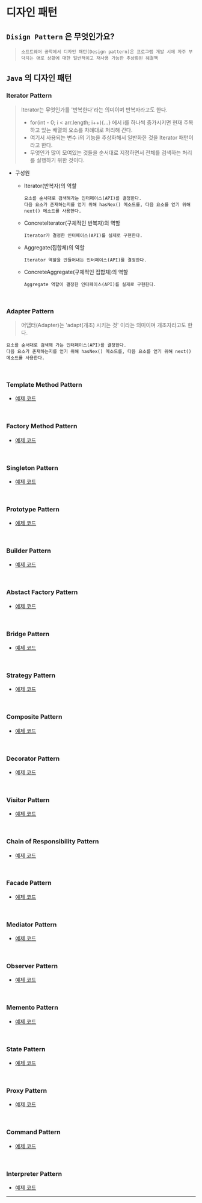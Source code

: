 # 디자인 패턴

## `Disign Pattern` 은 무엇인가요?
> `소프트웨어 공학에서 디자인 패턴(Design pattern)은 프로그램 개발 시에 자주 부닥치는 애로 상황에 대한 일반적이고 재사용 가능한 추상화된 해결책`


## `Java` 의 디자인 패턴

### Iterator Pattern
> Iterator는 무엇인가를 '반복한다'라는 의미이며 반복자라고도 한다.
> - for(int - 0; i < arr.length; i++){...} 에서 i를 하나씩 증가시키면 현재 주목하고 있는 배열의 요소를 차례대로 처리해 간다.
> - 여기서 사용되는 변수 i의 기능을 추상화해서 일반화한 것을 Iterator 패턴이라고 한다.
> - 무엇인가 많이 모여있는 것들을 순서대로 지정하면서 전체를 검색하는 처리를 실행하기 위한 것이다.

- 구성원
  - Iterator(반복자)의 역할
    ```
    요소를 순서대로 검색해가는 인터페이스(API)를 결정한다.
    다음 요소가 존재하는지를 얻기 위해 hasNex() 메소드를, 다음 요소를 얻기 위해 next() 메소드를 사용한다.
    ```

  - ConcreteIterator(구체적인 반복자)의 역할
    ```
    Iterator가 결정한 인터페이스(API)를 실제로 구현한다.
    ```

  - Aggregate(집합체)의 역할
    ```
    Iterator 역할을 만들어내는 인터페이스(API)를 결정한다.
    ```

  - ConcreteAggregate(구체적인 집합체)의 역할
    ```
    Aggregate 역할이 결정한 인터페이스(API)를 실제로 구현한다.
    ```

<br>

### Adapter Pattern
> 어댑터(Adapter)는 'adapt(개조) 시키는 것' 이라는 의미이며 개조자라고도 한다.

```
요소를 순서대로 검색해 가는 인터페이스(API)를 결정한다.
다음 요소가 존재하는지를 얻기 위해 hasNex() 메소드를, 다음 요소를 얻기 위해 next() 메소드를 사용한다.
```

<br>

### Template Method Pattern
- [예제 코드](https://github.com/InSeong-So/Java-DisignPattern/tree/master/src/main/java/designPattern/chapter03/templateMethod)

<br>

### Factory Method Pattern
- [예제 코드](https://github.com/InSeong-So/Java-DisignPattern/tree/master/src/main/java/designPattern/chapter04/factoryMethod)

<br>

### Singleton Pattern
- [예제 코드](https://github.com/InSeong-So/Java-DisignPattern/tree/master/src/main/java/designPattern/chapter05/singleton)

<br>

### Prototype Pattern
- [예제 코드](https://github.com/InSeong-So/Java-DisignPattern/tree/master/src/main/java/designPattern/chapter06/prototype)

<br>

### Builder Pattern
- [예제 코드](https://github.com/InSeong-So/Java-DisignPattern/tree/master/src/main/java/designPattern/chapter07/builder)

<br>

### Abstact Factory Pattern
- [예제 코드](https://github.com/InSeong-So/Java-DisignPattern/tree/master/src/main/java/designPattern/chapter08/abstractFactory)

<br>

### Bridge Pattern
- [예제 코드](https://github.com/InSeong-So/Java-DisignPattern/tree/master/src/main/java/designPattern/chapter09/bridge)

<br>

### Strategy Pattern
- [예제 코드](https://github.com/InSeong-So/Java-DisignPattern/tree/master/src/main/java/designPattern/chapter10/strategy)

<br>

### Composite Pattern
- [예제 코드](https://github.com/InSeong-So/Java-DisignPattern/tree/master/src/main/java/designPattern/chapter11/composite)

<br>

### Decorator Pattern
- [예제 코드](https://github.com/InSeong-So/Java-DisignPattern/tree/master/src/main/java/designPattern/chapter12/decorator)

<br>

### Visitor Pattern
- [예제 코드](https://github.com/InSeong-So/Java-DisignPattern/tree/master/src/main/java/designPattern/chapter13/visitor)

<br>

### Chain of Responsibility Pattern
- [예제 코드](https://github.com/InSeong-So/Java-DisignPattern/tree/master/src/main/java/designPattern/chapter14/chain_of_responsibility)

<br>

### Facade Pattern
- [예제 코드](https://github.com/InSeong-So/Java-DisignPattern/tree/master/src/main/java/designPattern/chapter15/facade)

<br>

### Mediator Pattern
- [예제 코드](https://github.com/InSeong-So/Java-DisignPattern/tree/master/src/main/java/designPattern/chapter16/mediator)

<br>

### Observer Pattern
- [예제 코드](https://github.com/InSeong-So/Java-DisignPattern/tree/master/src/main/java/designPattern/chapter17/observer)

<br>

### Memento Pattern
- [예제 코드](https://github.com/InSeong-So/Java-DisignPattern/tree/master/src/main/java/designPattern/chapter18/memento)

<br>

### State Pattern
- [예제 코드](https://github.com/InSeong-So/Java-DisignPattern/tree/master/src/main/java/designPattern/chapter19/state)

<br>

### Proxy Pattern
- [예제 코드](https://github.com/InSeong-So/Java-DisignPattern/tree/master/src/main/java/designPattern/chapter21/proxy)

<br>

### Command Pattern
- [예제 코드](https://github.com/InSeong-So/Java-DisignPattern/tree/master/src/main/java/designPattern/chapter22/command)

<br>

### Interpreter Pattern
- [예제 코드](https://github.com/InSeong-So/Java-DisignPattern/tree/master/src/main/java/designPattern/chapter23/interpreter)

<hr>
<br>